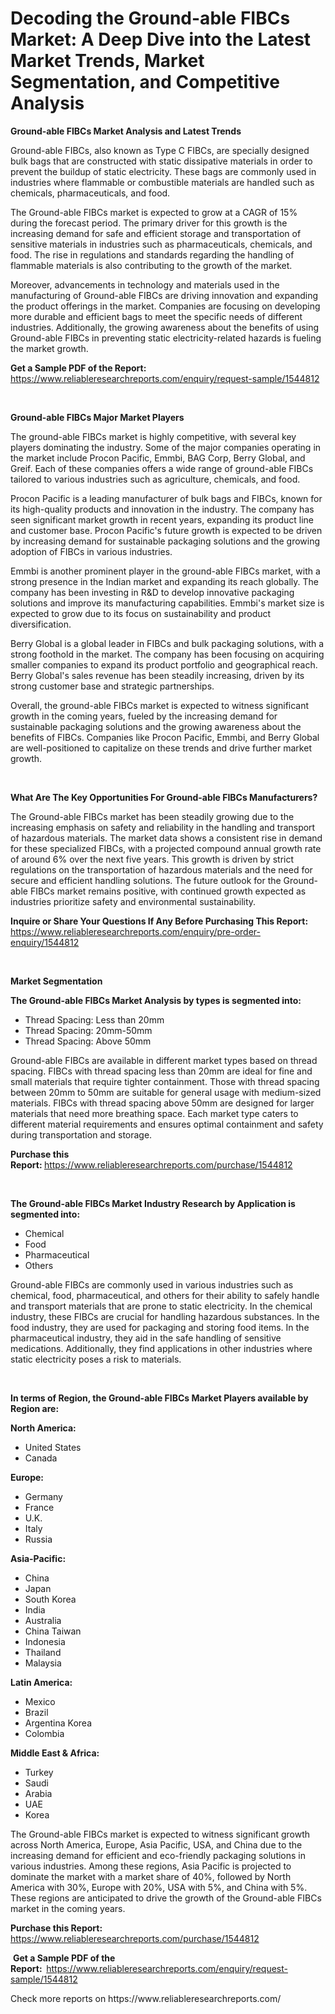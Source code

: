 <p><h1>Decoding the Ground-able FIBCs Market: A Deep Dive into the Latest Market Trends, Market Segmentation, and Competitive Analysis</h1></p><p><strong>Ground-able FIBCs Market Analysis and Latest Trends</strong></p>
<p><p>Ground-able FIBCs, also known as Type C FIBCs, are specially designed bulk bags that are constructed with static dissipative materials in order to prevent the buildup of static electricity. These bags are commonly used in industries where flammable or combustible materials are handled such as chemicals, pharmaceuticals, and food.</p><p>The Ground-able FIBCs market is expected to grow at a CAGR of 15% during the forecast period. The primary driver for this growth is the increasing demand for safe and efficient storage and transportation of sensitive materials in industries such as pharmaceuticals, chemicals, and food. The rise in regulations and standards regarding the handling of flammable materials is also contributing to the growth of the market.</p><p>Moreover, advancements in technology and materials used in the manufacturing of Ground-able FIBCs are driving innovation and expanding the product offerings in the market. Companies are focusing on developing more durable and efficient bags to meet the specific needs of different industries. Additionally, the growing awareness about the benefits of using Ground-able FIBCs in preventing static electricity-related hazards is fueling the market growth.</p></p>
<p><strong>Get a Sample PDF of the Report:&nbsp;</strong> <a href="https://www.reliableresearchreports.com/enquiry/request-sample/1544812">https://www.reliableresearchreports.com/enquiry/request-sample/1544812</a></p>
<p>&nbsp;</p>
<p><strong>Ground-able FIBCs Major Market Players</strong></p>
<p><p>The ground-able FIBCs market is highly competitive, with several key players dominating the industry. Some of the major companies operating in the market include Procon Pacific, Emmbi, BAG Corp, Berry Global, and Greif. Each of these companies offers a wide range of ground-able FIBCs tailored to various industries such as agriculture, chemicals, and food.</p><p>Procon Pacific is a leading manufacturer of bulk bags and FIBCs, known for its high-quality products and innovation in the industry. The company has seen significant market growth in recent years, expanding its product line and customer base. Procon Pacific's future growth is expected to be driven by increasing demand for sustainable packaging solutions and the growing adoption of FIBCs in various industries.</p><p>Emmbi is another prominent player in the ground-able FIBCs market, with a strong presence in the Indian market and expanding its reach globally. The company has been investing in R&D to develop innovative packaging solutions and improve its manufacturing capabilities. Emmbi's market size is expected to grow due to its focus on sustainability and product diversification.</p><p>Berry Global is a global leader in FIBCs and bulk packaging solutions, with a strong foothold in the market. The company has been focusing on acquiring smaller companies to expand its product portfolio and geographical reach. Berry Global's sales revenue has been steadily increasing, driven by its strong customer base and strategic partnerships.</p><p>Overall, the ground-able FIBCs market is expected to witness significant growth in the coming years, fueled by the increasing demand for sustainable packaging solutions and the growing awareness about the benefits of FIBCs. Companies like Procon Pacific, Emmbi, and Berry Global are well-positioned to capitalize on these trends and drive further market growth.</p></p>
<p>&nbsp;</p>
<p><strong>What Are The Key Opportunities For Ground-able FIBCs Manufacturers?</strong></p>
<p><p>The Ground-able FIBCs market has been steadily growing due to the increasing emphasis on safety and reliability in the handling and transport of hazardous materials. The market data shows a consistent rise in demand for these specialized FIBCs, with a projected compound annual growth rate of around 6% over the next five years. This growth is driven by strict regulations on the transportation of hazardous materials and the need for secure and efficient handling solutions. The future outlook for the Ground-able FIBCs market remains positive, with continued growth expected as industries prioritize safety and environmental sustainability.</p></p>
<p><strong>Inquire or Share Your Questions If Any Before Purchasing This Report:</strong> <a href="https://www.reliableresearchreports.com/enquiry/pre-order-enquiry/1544812">https://www.reliableresearchreports.com/enquiry/pre-order-enquiry/1544812</a></p>
<p>&nbsp;</p>
<p><strong>Market Segmentation</strong></p>
<p><strong>The Ground-able FIBCs Market Analysis by types is segmented into:</strong></p>
<p><ul><li>Thread Spacing: Less than 20mm</li><li>Thread Spacing: 20mm-50mm</li><li>Thread Spacing: Above 50mm</li></ul></p>
<p><p>Ground-able FIBCs are available in different market types based on thread spacing. FIBCs with thread spacing less than 20mm are ideal for fine and small materials that require tighter containment. Those with thread spacing between 20mm to 50mm are suitable for general usage with medium-sized materials. FIBCs with thread spacing above 50mm are designed for larger materials that need more breathing space. Each market type caters to different material requirements and ensures optimal containment and safety during transportation and storage.</p></p>
<p><strong>Purchase this Report:&nbsp;</strong><a href="https://www.reliableresearchreports.com/purchase/1544812">https://www.reliableresearchreports.com/purchase/1544812</a></p>
<p>&nbsp;</p>
<p><strong>The Ground-able FIBCs Market Industry Research by Application is segmented into:</strong></p>
<p><ul><li>Chemical</li><li>Food</li><li>Pharmaceutical</li><li>Others</li></ul></p>
<p><p>Ground-able FIBCs are commonly used in various industries such as chemical, food, pharmaceutical, and others for their ability to safely handle and transport materials that are prone to static electricity. In the chemical industry, these FIBCs are crucial for handling hazardous substances. In the food industry, they are used for packaging and storing food items. In the pharmaceutical industry, they aid in the safe handling of sensitive medications. Additionally, they find applications in other industries where static electricity poses a risk to materials.</p></p>
<p>&nbsp;</p>
<p><strong>In terms of Region, the Ground-able FIBCs Market Players available by Region are:</strong></p>
<p>
    <p> <strong> North America: </strong>
        <ul>
            <li>United States</li>
            <li>Canada</li>
        </ul>
        </p> 
    <p> <strong> Europe: </strong>
        <ul>
            <li>Germany</li>
            <li>France</li>
            <li>U.K.</li>
            <li>Italy</li>
            <li>Russia</li>
        </ul>
        </p> 
    <p> <strong> Asia-Pacific: </strong>
        <ul>
            <li>China</li>
            <li>Japan</li>
            <li>South Korea</li>
            <li>India</li>
            <li>Australia</li>
            <li>China Taiwan</li>
            <li>Indonesia</li>
            <li>Thailand</li>
            <li>Malaysia</li>
        </ul>
        </p> 
    <p> <strong> Latin America: </strong>
        <ul>
            <li>Mexico</li>
            <li>Brazil</li>
            <li>Argentina Korea</li>
            <li>Colombia</li>
        </ul>
        </p> 
    <p> <strong> Middle East & Africa: </strong>
        <ul>
            <li>Turkey</li>
            <li>Saudi</li>
            <li>Arabia</li>
            <li>UAE</li>
            <li>Korea</li>
        </ul>
    </p>
    </p>
<p><p>The Ground-able FIBCs market is expected to witness significant growth across North America, Europe, Asia Pacific, USA, and China due to the increasing demand for efficient and eco-friendly packaging solutions in various industries. Among these regions, Asia Pacific is projected to dominate the market with a market share of 40%, followed by North America with 30%, Europe with 20%, USA with 5%, and China with 5%. These regions are anticipated to drive the growth of the Ground-able FIBCs market in the coming years.</p></p>
<p><strong>Purchase this Report: </strong><a href="https://www.reliableresearchreports.com/purchase/1544812">https://www.reliableresearchreports.com/purchase/1544812</a></p>
<p>&nbsp;<strong>Get a Sample PDF of the Report:&nbsp;&nbsp;</strong><a href="https://www.reliableresearchreports.com/enquiry/request-sample/1544812">https://www.reliableresearchreports.com/enquiry/request-sample/1544812</a></p>
<p><strong></strong></p>
<p>Check more reports on https://www.reliableresearchreports.com/</p>